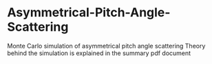 # Asymmetrical-Pitch-Angle-Scattering
Monte Carlo simulation of asymmetrical pitch angle scattering
Theory behind the simulation is explained in the summary pdf document
